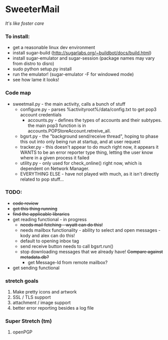 SweeterMail
===========
_It's like foster care_

### To install:
- get a reasonable linux dev environment
- install sugar-build (http://sugarlabs.org/~buildbot/docs/build.html)
- install sugar-emulator and sugar-session (package names may vary from distro to disro)
- sudo python setup.py install
- run the emulator! (sugar-emulator -F for windowed mode)
- see how lame it looks!

### Code map

* sweetmail.py - the main activity, calls a bunch of stuff
  * configure.py - parses %activityroot%/data/config.txt to get pop3 account credentials
    * accounts.py - defines the types of accounts and their subtypes. the main pop3 function is in accounts.POPStoreAccount.retreive_all. 
  * bgsrt.py - the "background send/receive thread", hoping to phase this out into only being run at startup, and at user request
  * tracker.py - this doesn't appear to do much right now, it appears it WANTS to be an error reporter type thing, letting the user know where in a given process it failed
  * utility.py - only used for check_online() right now, which is dependent on Network Manager.
  * EVERYTHING ELSE - have not played with much, as it isn't directly related to pop stuff...

### TODO:

* ~~code review~~
* ~~get this thing running~~
* ~~find the applicable libraries~~
* get reading functional - in progress
  * ~~needs mail fetching - wyatt can do this!~~
  * needs mailbox functionality - ability to select and open messages - kody and alex can do this!
  * default to opening inbox tag
  * send receive button needs to call bgsrt.run()
  * stop downloading messages that we already have! ~~Compare against metadata.db?~~
    * get Message-Id from remote mailbox?
* get sending functional

### stretch goals
1. Make pretty icons and artwork
1. SSL / TLS support
1. attachment / image support
1. better error reporting besides a log file

### Super Stretch (tm)
1. openPGP
